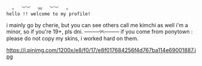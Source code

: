       ⊹　 ︶︶　 ୨୧　 ︶︶　 ⊹
    hello !! welcome to my profile! 
i mainly go by cherie, but you can see others call me kimchi as well
i'm a minor, so if you're 19+, pls dni.
             ────୨ৎ────
if you come from ponytown : please do not copy my skins, i worked hard on them.

https://i.pinimg.com/1200x/e8/f0/17/e8f017684256f4d767ba114e69001887.jpg

